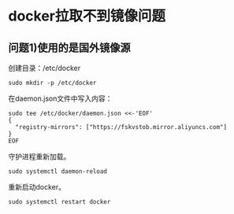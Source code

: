 # docker拉取不到镜像问题

## 问题1)使用的是国外镜像源

创建目录：/etc/docker

```shell
sudo mkdir -p /etc/docker
```

在daemon.json文件中写入内容：

```shell
sudo tee /etc/docker/daemon.json <<-'EOF'
{
  "registry-mirrors": ["https://fskvstob.mirror.aliyuncs.com"]
}
EOF
```

守护进程重新加载。

```shell
sudo systemctl daemon-reload
```

重新启动docker。

```shell
sudo systemctl restart docker
```



















